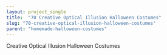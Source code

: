 ```yaml
---
layout: project_single
title:  "70 Creative Optical Illusion Halloween Costumes"
slug: "70-creative-optical-illusion-halloween-costumes"
parent: "homemade-halloween-costumes"
---
```

Creative Optical Illusion Halloween Costumes